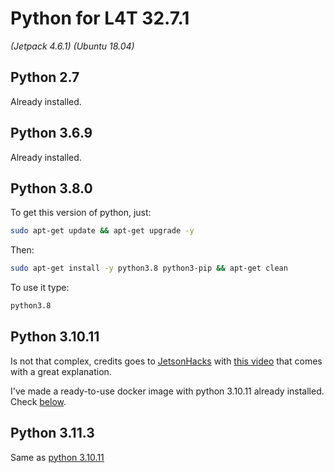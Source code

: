 # Python for L4T 32.7.1

_(Jetpack 4.6.1) (Ubuntu 18.04)_

## Python 2.7

Already installed.

## Python 3.6.9

Already installed.

## Python 3.8.0

To get this version of python, just:

```bash
sudo apt-get update && apt-get upgrade -y
```

Then:

```bash
sudo apt-get install -y python3.8 python3-pip && apt-get clean
```

To use it type:

```bash
python3.8
```

## Python 3.10.11

Is not that complex, credits goes to [JetsonHacks](https://jetsonhacks.com/)
with [this video](https://www.youtube.com/watch?v=LSdXakt8nZ8) that comes with a great explanation.

I've made a ready-to-use docker image with python 3.10.11 already installed. Check [below](#docker-images).

## Python 3.11.3

Same as [python 3.10.11](#python-31011)



